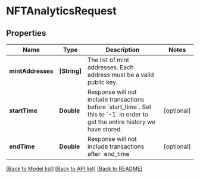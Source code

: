 # NFTAnalyticsRequest

## Properties
Name | Type | Description | Notes
------------ | ------------- | ------------- | -------------
**mintAddresses** | **[String]** | The list of mint addresses. Each address must be a valid public key. | 
**startTime** | **Double** | Response will not include transactions before &#x60;start_time&#x60;. Set this to &#x60;-1&#x60; in order to get the entire history we have stored.  | [optional] 
**endTime** | **Double** | Response will not include transactions after &#x60;end_time&#x60;   | [optional] 

[[Back to Model list]](../README.md#documentation-for-models) [[Back to API list]](../README.md#documentation-for-api-endpoints) [[Back to README]](../README.md)


